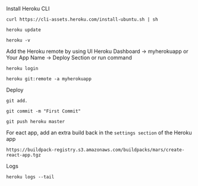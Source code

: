 Install Heroku CLI
```
curl https://cli-assets.heroku.com/install-ubuntu.sh | sh

heroku update

heroku -v
```

Add the Heroku remote by using UI Heroku Dashboard -> myherokuapp or Your App Name -> Deploy Section 
or  run command
```
heroku login

heroku git:remote -a myherokuapp
```


Deploy
```
git add.

git commit -m "First Commit"

git push heroku master
```

For eact app, add an extra build back in the `settings section` of the Heroku app
```
https://buildpack-registry.s3.amazonaws.com/buildpacks/mars/create-react-app.tgz
```


Logs
```
heroku logs --tail
```